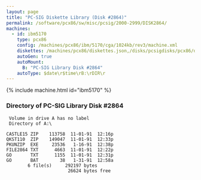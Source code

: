 ```yaml
---
layout: page
title: "PC-SIG Diskette Library (Disk #2864)"
permalink: /software/pcx86/sw/misc/pcsig/2000-2999/DISK2864/
machines:
  - id: ibm5170
    type: pcx86
    config: /machines/pcx86/ibm/5170/cga/1024kb/rev3/machine.xml
    diskettes: /machines/pcx86/diskettes.json,/disks/pcsigdisks/pcx86/diskettes.json
    autoGen: true
    autoMount:
      B: "PC-SIG Library Disk #2864"
    autoType: $date\r$time\rB:\rDIR\r
---
```


{% include machine.html id="ibm5170" %}

### Directory of PC-SIG Library Disk #2864

     Volume in drive A has no label
     Directory of A:\

    CASTLE15 ZIP    113758  11-01-91  12:16p
    QKST110  ZIP    149047  11-01-91  12:33p
    PKUNZIP  EXE     23536   1-16-91  12:38p
    FILE2864 TXT      4663  11-01-91  12:22p
    GO       TXT      1155  11-01-91  12:31p
    GO       BAT        38   1-31-91  12:58a
            6 file(s)     292197 bytes
                           26624 bytes free
